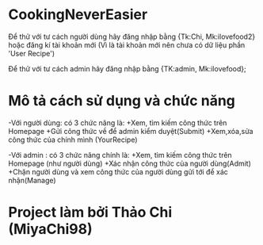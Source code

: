 # CookingNeverEasier

 Để thử với tư cách người dùng hãy đăng nhập bằng {Tk:Chi, Mk:ilovefood2} hoặc đăng kí tài khoản mới (Vì là tài khoản mới nên chưa có dữ liệu phần 'User Recipe')



 Để thử với tư cách admin hãy đăng nhập bằng {TK:admin, Mk:ilovefood};

# Mô tả cách sử dụng và chức năng 

-Với người dùng: có 3 chức năng là:
   +Xem, tìm kiếm  công thức trên Homepage
   +Gửi công thức về để admin kiểm duyệt(Submit)
   +Xem,xóa,sửa công thức của chính mình (YourRecipe)
     
-Với admin : có 3 chức năng chính là:
   +Xem, tìm kiếm  công thức trên Homepage (như người dùng)
   +Xác nhận công thức của người dùng(Admit)
   +Chặn người dùng và xem công thức của người dùng gửi tới để xác nhận(Manage)
   
# Project làm bởi Thảo Chi (MiyaChi98)
